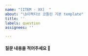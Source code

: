 ```yaml
---
name: "[ITEM - XX]  "
about: "\b이펙티브 코틀린 기본 template"
title: ''
labels: question
assignees: ''

---
```


#### 질문 내용을 적어주세요 📝
